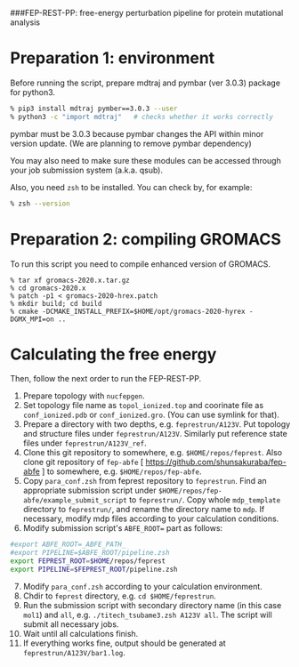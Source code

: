 ###FEP-REST-PP: free-energy perturbation pipeline for protein mutational analysis

# Preparation 1: environment

Before running the script, prepare mdtraj and pymbar (ver 3.0.3) package for python3.
```sh
% pip3 install mdtraj pymber==3.0.3 --user
% python3 -c "import mdtraj"   # checks whether it works correctly
```
pymbar must be 3.0.3 because pymbar changes the API within minor version update. (We are planning to remove pymbar dependency)

You may also need to make sure these modules can be accessed through your job submission system (a.k.a. qsub).

Also, you need `zsh` to be installed. You can check by, for example:
```sh
% zsh --version
```

# Preparation 2: compiling GROMACS

To run this script you need to compile enhanced version of GROMACS. 

```
% tar xf gromacs-2020.x.tar.gz
% cd gromacs-2020.x
% patch -p1 < gromacs-2020-hrex.patch
% mkdir build; cd build
% cmake -DCMAKE_INSTALL_PREFIX=$HOME/opt/gromacs-2020-hyrex -DGMX_MPI=on ..
```

# Calculating the free energy
Then, follow the next order to run the FEP-REST-PP.

1. Prepare topology with `nucfepgen`.
2. Set topology file name as `topol_ionized.top` and coorinate file as `conf_ionized.pdb` or `conf_ionized.gro`. (You can use symlink for that).
3. Prepare a directory with two depths, e.g. `feprestrun/A123V`. Put topology and structure files under `feprestrun/A123V`. Similarly put reference state files under `feprestrun/A123V_ref`.
4. Clone this git repository to somewhere, e.g. `$HOME/repos/feprest`. Also clone git repository of `fep-abfe` [ https://github.com/shunsakuraba/fep-abfe ] to somewhere, e.g. `$HOME/repos/fep-abfe`.
5. Copy `para_conf.zsh` from feprest repository to `feprestrun`. Find an appropriate submission script under `$HOME/repos/fep-abfe/example_submit_script` to `feprestrun/`. Copy whole `mdp_template` directory to `feprestrun/`, and rename the directory name to `mdp`. If necessary, modify mdp files according to your calculation conditions.
6. Modify submission script's `ABFE_ROOT=` part as follows:
```sh
#export ABFE_ROOT=_ABFE_PATH_
#export PIPELINE=$ABFE_ROOT/pipeline.zsh
export FEPREST_ROOT=$HOME/repos/feprest
export PIPELINE=$FEPREST_ROOT/pipeline.zsh
```
7. Modify `para_conf.zsh` according to your calculation environment.
8. Chdir to `feprest` directory, e.g. `cd $HOME/feprestrun`. 
9. Run the submission script with secondary directory name (in this case `mol1`) and `all`, e.g. `./titech_tsubame3.zsh A123V all`. The script will submit all necessary jobs.
10. Wait until all calculations finish.
11. If everything works fine, output should be generated at `feprestrun/A123V/bar1.log`.


